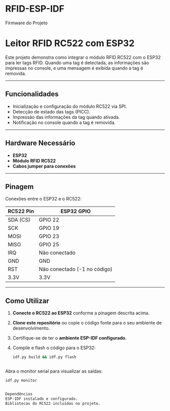 # RFID-ESP-IDF
Firmware do Projeto


# Leitor RFID RC522 com ESP32

Este projeto demonstra como integrar o módulo RFID RC522 com o ESP32 para ler tags RFID. Quando uma tag é detectada, as informações são impressas no console, e uma mensagem é exibida quando a tag é removida.

---

## Funcionalidades
- Inicialização e configuração do módulo RC522 via SPI.
- Detecção de estado das tags (PICC).
- Impressão das informações da tag quando ativada.
- Notificação no console quando a tag é removida.

---

## Hardware Necessário
- **ESP32**
- **Módulo RFID RC522**
- **Cabos jumper para conexões**

---

## Pinagem
Conexões entre o ESP32 e o RC522:

| **RC522 Pin** | **ESP32 GPIO** |
|---------------|----------------|
| SDA (CS)      | GPIO 22        |
| SCK           | GPIO 19        |
| MOSI          | GPIO 23        |
| MISO          | GPIO 25        |
| IRQ           | Não conectado  |
| GND           | GND            |
| RST           | Não conectado (-1 no código) |
| 3.3V          | 3.3V           |

---

## Como Utilizar

1. **Conecte o RC522 ao ESP32** conforme a pinagem descrita acima.
2. **Clone este repositório** ou copie o código fonte para o seu ambiente de desenvolvimento.
3. Certifique-se de ter o **ambiente ESP-IDF configurado**.
4. Compile e flash o código para o ESP32:

   ```bash
   idf.py build && idf.py flash



Abra o monitor serial para visualizar as saídas:

```bash
idf.py monitor


Dependências
ESP-IDF instalado e configurado.
Bibliotecas do RC522 incluídas no projeto.


